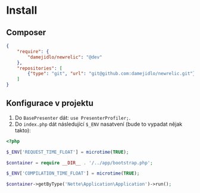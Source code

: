 # Install
## Composer
```json
{
	"require": {
		"damejidlo/newrelic": "@dev"
	},
  	"repositories": [
		{"type": "git", "url": "git@github.com:damejidlo/newrelic.git"}
	]
}
```

## Konfigurace v projektu
1. Do `BasePresenter` dát: `use PresenterProfiler;`.
2. Do `index.php` dát následující `$_ENV` nasatvení (bude to vypadat nějak takto):
```php
<?php

$_ENV['REQUEST_TIME_FLOAT'] = microtime(TRUE);

$container = require __DIR__ . '/../app/bootstrap.php';

$_ENV['COMPILATION_TIME_FLOAT'] = microtime(TRUE);

$container->getByType('Nette\Application\Application')->run();
```


